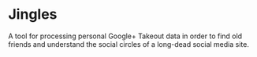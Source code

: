# Jingles

A tool for processing personal Google+ Takeout data in order to find old friends and understand the social circles of a long-dead social media site.
